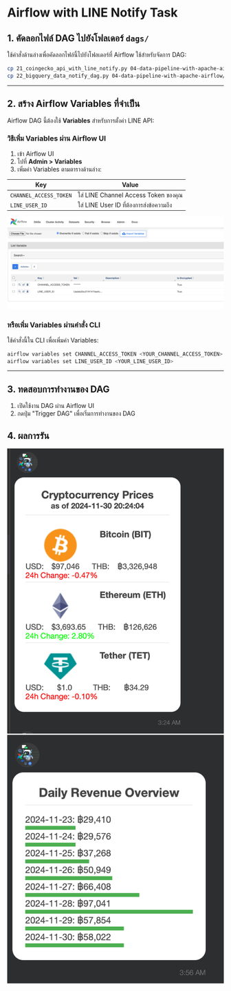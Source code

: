 
# Airflow with LINE Notify Task

## 1. คัดลอกไฟล์ DAG ไปยังโฟลเดอร์ `dags/`
ใช้คำสั่งด้านล่างเพื่อคัดลอกไฟล์นี้ไปยังโฟลเดอร์ที่ Airflow ใช้สำหรับจัดการ DAG:

```bash
cp 21_coingecko_api_with_line_notify.py 04-data-pipeline-with-apache-airflow/dags/
cp 22_bigquery_data_notify_dag.py 04-data-pipeline-with-apache-airflow/dags/

```

---

## 2. สร้าง Airflow Variables ที่จำเป็น

Airflow DAG นี้ต้องใช้ **Variables** สำหรับการตั้งค่า LINE API:

### วิธีเพิ่ม Variables ผ่าน Airflow UI

1. เข้า Airflow UI
2. ไปที่ **Admin > Variables**
3. เพิ่มค่า Variables ตามตารางด้านล่าง:

| Key                  | Value                                   |
|----------------------|-----------------------------------------|
| `CHANNEL_ACCESS_TOKEN` | ใส่ LINE Channel Access Token ของคุณ       |
| `LINE_USER_ID`       | ใส่ LINE User ID ที่ต้องการส่งข้อความถึง |

![alt text](../assets/22-example-airflow-variable.png)

### หรือเพิ่ม Variables ผ่านคำสั่ง CLI

ใช้คำสั่งนี้ใน CLI เพื่อเพิ่มค่า Variables:

```bash
airflow variables set CHANNEL_ACCESS_TOKEN <YOUR_CHANNEL_ACCESS_TOKEN>
airflow variables set LINE_USER_ID <YOUR_LINE_USER_ID>
```

---

## 3. ทดสอบการทำงานของ DAG

1. เปิดใช้งาน DAG ผ่าน Airflow UI
2. กดปุ่ม "Trigger DAG" เพื่อเริ่มการทำงานของ DAG

## 4. ผลการรัน

![alt text](../assets/22-result-1.png) 
![alt text](../assets/22-result-2.png)
